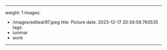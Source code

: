 
---
weight: 1
images:
- /images/edited/97.jpeg
title: Picture
date: 2023-12-17 20:34:59.760535
tags:
- luminar
- work
---
